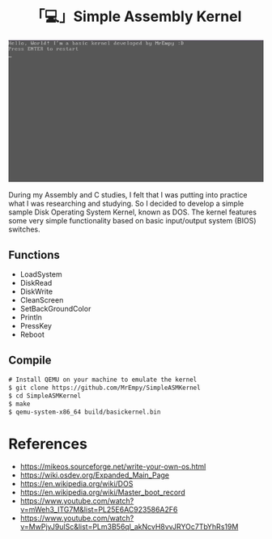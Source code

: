 <h1 align="center">「💻」Simple Assembly Kernel</h1>

<p align="center"><img src="assets/kernel.png"></p>

During my Assembly and C studies, I felt that I was putting into practice what I was researching and studying. So I decided to develop a simple sample Disk Operating System Kernel, known as DOS. The kernel features some very simple functionality based on basic input/output system (BIOS) switches.

## Functions
* LoadSystem
* DiskRead
* DiskWrite
* CleanScreen
* SetBackGroundColor
* Println
* PressKey
* Reboot

## Compile
```
# Install QEMU on your machine to emulate the kernel
$ git clone https://github.com/MrEmpy/SimpleASMKernel
$ cd SimpleASMKernel
$ make
$ qemu-system-x86_64 build/basickernel.bin
```

# References
* https://mikeos.sourceforge.net/write-your-own-os.html
* https://wiki.osdev.org/Expanded_Main_Page
* https://en.wikipedia.org/wiki/DOS
* https://en.wikipedia.org/wiki/Master_boot_record
* https://www.youtube.com/watch?v=mWeh3_ITG7M&list=PL25E6AC923586A2F6
* https://www.youtube.com/watch?v=MwPjvJ9ulSc&list=PLm3B56ql_akNcvH8vvJRYOc7TbYhRs19M
